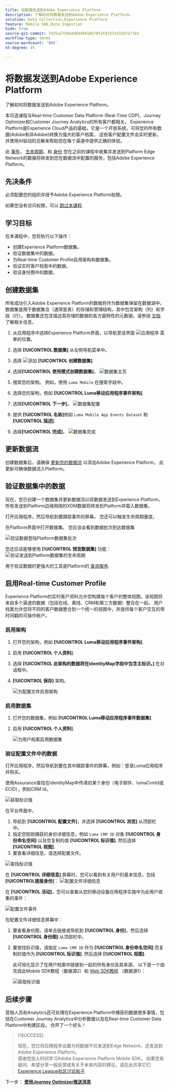 ```yaml
---
title: 将数据发送到Adobe Experience Platform
description: 了解如何将数据发送到Adobe Experience Platform。
solution: Data Collection,Experience Platform
feature: Mobile SDK,Data Ingestion
hide: true
source-git-commit: 7435a2758bdd8340416b70faf8337e33167a7193
workflow-type: tm+mt
source-wordcount: '965'
ht-degree: 4%

---
```


# 将数据发送到Adobe Experience Platform

了解如何将数据发送到Adobe Experience Platform。

本可选课程与Real-time Customer Data Platform (Real-Time CDP)、Journey Optimizer和Customer Journey Analytics的所有客户都相关。 Experience Platform是Experience Cloud产品的基础，它是一个开放系统，可将您的所有数据(Adobe和非Adobe)转换为强大的客户档案。 这些客户配置文件会实时更新，并使用AI驱动的见解来帮助您在每个渠道中提供正确的体验。

此 [事件](events.md)， [生命周期](lifecycle-data.md)、和 [身份](identity.md) 您在之前的课程中收集并发送到Platform Edge Network的数据将转发到您在数据流中配置的服务，包括Adobe Experience Platform。


## 先决条件

必须配置您的组织并授予Adobe Experience Platform权限。

如果您没有访问权限，可以 [跳过本课程](install-sdks.md).

## 学习目标

在本课程中，您将执行以下操作：

* 创建Experience Platform数据集。
* 验证数据集中的数据。
* 为Real-time Customer Profile启用架构和数据集。
* 验证实时客户档案中的数据。
* 验证身份图中的数据。


## 创建数据集

所有成功引入Adobe Experience Platform的数据将作为数据集保留在数据湖中。 数据集是用于数据集合（通常是表）的存储和管理结构，其中包含架构（列）和字段（行）。 数据集还包含描述其存储的数据的各方面特性的元数据。请参阅 [文档](https://experienceleague.adobe.com/docs/experience-platform/catalog/datasets/overview.html?lang=zh-Hans) 了解相关信息。

1. 从应用程序中选择Experience Platform界面，以导航至该界面 ![应用程序](https://spectrum.adobe.com/static/icons/workflow_18/Smock_Apps_18_N.svg) 菜单的位置。


1. 选择 **[!UICONTROL 数据集]** 从左侧导航菜单中。

1. 选择 ![添加](https://spectrum.adobe.com/static/icons/workflow_18/Smock_AddCircle_18_N.svg) **[!UICONTROL 创建数据集]**.

1. 选择&#x200B;**[!UICONTROL 使用模式创建数据集]**。
   ![数据集主页](assets/dataset-create.png)

1. 搜索您的架构。 例如，使用 `Luma Mobile` 在搜索字段中。
1. 选择您的架构，例如 **[!UICONTROL Luma移动应用程序事件架构]**.

1. 选择&#x200B;**[!UICONTROL 下一步]**。
   ![数据集配置](assets/dataset-configure.png)

1. 提供 **[!UICONTROL 名称]**&#x200B;例如 `Luma Mobile App Events Dataset` 和 **[!UICONTROL 描述]**.

1. 选择&#x200B;**[!UICONTROL 完成]**。
   ![数据集完成](assets/dataset-finish.png)

## 更新数据流

创建数据集后，请确保 [更新您的数据流](create-datastream.md#adobe-experience-platform) 以添加Adobe Experience Platform。 此更新可确保数据流入Platform。

## 验证数据集中的数据

现在，您已创建一个数据集并更新数据流以将数据发送到Experience Platform，所有发送到Platform边缘网络的XDM数据将转发到Platform并载入数据集。

打开应用程序，然后导航到要跟踪事件的屏幕。 您还可以触发生命周期量度。

在Platform界面中打开数据集。 您应该会看到数据批次到达数据集

![验证数据登陆Platform数据集批次](assets/platform-dataset-batches.png)

您还应该能够使用 **[!UICONTROL 预览数据集]** 功能：
![验证发送到Platform数据集的生命周期](assets/lifecycle-platform-dataset.png)

用于验证数据的更强大的工具是Platform的 [查询服务](https://experienceleague.adobe.com/docs/platform-learn/tutorials/queries/explore-data.html?lang=zh-CN).

## 启用Real-time Customer Profile

Experience Platform的实时客户资料允许您构建每个客户的整体视图，该视图将来自多个渠道的数据（包括在线、离线、CRM和第三方数据）整合在一起。 用户档案允许您将不同的客户数据整合到一个统一的视图中，并提供每个客户交互的带时间戳的可操作帐户。

### 启用架构

1. 打开您的架构，例如 **[!UICONTROL Luma移动应用程序事件架构]**.
1. 启用 **[!UICONTROL 个人资料]**.
1. 选择 **[!UICONTROL 此架构的数据将在identityMap字段中包含主标识。]** 在对话框中。
1. **[!UICONTROL 保存]** 架构。

   ![为配置文件启用架构](assets/platform-profile-schema.png)

### 启用数据集

1. 打开您的数据集，例如 **[!UICONTROL Luma移动应用程序事件数据集]**.
1. 启用 **[!UICONTROL 个人资料]**.

   ![为用户档案启用数据集](assets/platform-profile-dataset.png)

### 验证配置文件中的数据

打开应用程序，然后导航到要在其中跟踪事件的屏幕，例如：登录Luma应用程序并购买。

使用Assurance查找在identityMap中传递的某个身份（电子邮件、lumaCrmId或ECID），例如CRM Id。

![获取标识值](assets/platform-identity.png)

在平台界面中，

1. 导航到 **[!UICONTROL 配置文件]**，并选择 **[!UICONTROL 浏览]** 从顶部栏中。
1. 指定您刚刚捕获的身份详细信息，例如 `Luma CRM ID` 对象 **[!UICONTROL 身份命名空间]** 以及您复制的值 **[!UICONTROL 标识值]**. 然后选择 **[!UICONTROL 视图]**.
1. 要查看详细信息，请选择配置文件。

![查找标识值](assets/platform-profile-lookup.png)

在 **[!UICONTROL 详细信息]** 屏幕时，您可以看到有关用户的基本信息，包括 **[!UICONTROL **&#x200B;链接身份&#x200B;**]**：
![配置文件详细信息](assets/platform-profile-details.png)

在 **[!UICONTROL 活动]**，您可以查看从您的移动设备应用程序实施中为此用户收集的事件：

![配置文件事件](assets/platform-profile-events.png)


在配置文件详细信息屏幕中：

1. 要查看身份图，请单击链接或导航到 **[!UICONTROL 身份]**，然后选择 **[!UICONTROL 身份图]** 从顶部栏中。
1. 要查找标识值，请指定 `Luma CRM ID` 作为 **[!UICONTROL 身份命名空间]** 而复制的值作为 **[!UICONTROL 标识值]**. 然后选择 **[!UICONTROL 视图]**.

   此可视化显示了在用户档案中链接到一起的所有身份及其来源。 以下是一个由完成此Mobile SDK教程（数据源2）和 [Web SDK教程](https://experienceleague.adobe.com/docs/platform-learn/implement-web-sdk/overview.html?lang=zh-Hans) （数据源1）：

   ![获取标识值](assets/platform-profile-identitygraph.png)


## 后续步骤

营销人员和Analytics还可处理在Experience Platform中捕获的数据很多事情，包括在Customer Journey Analytics中分析数据以及在Real-time Customer Data Platform中构建区段。 你开了一个好头！


>[!SUCCESS]
>
>现在，您已将应用程序设置为将数据不仅发送到Edge Network，还发送到Adobe Experience Platform。<br>感谢您投入时间学习Adobe Experience Platform Mobile SDK。 如果您有疑问、希望分享一般反馈或有关于未来内容的建议，请在此共享它们 [Experience League社区讨论帖子](https://experienceleaguecommunities.adobe.com/t5/adobe-experience-platform-launch/tutorial-discussion-implement-adobe-experience-cloud-in-mobile/td-p/443796).

下一步： **[使用Journey Optimizer推送消息](journey-optimizer-push.md)**
